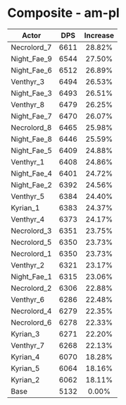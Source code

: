 # Composite - am-pl
| Actor | DPS | Increase |
|---|:---:|:---:|
|Necrolord_7|6611|28.82%|
|Night_Fae_9|6544|27.50%|
|Night_Fae_6|6512|26.89%|
|Venthyr_3|6494|26.53%|
|Night_Fae_3|6493|26.51%|
|Venthyr_8|6479|26.25%|
|Night_Fae_7|6470|26.07%|
|Necrolord_8|6465|25.98%|
|Night_Fae_8|6446|25.59%|
|Night_Fae_5|6409|24.88%|
|Venthyr_1|6408|24.86%|
|Night_Fae_4|6401|24.72%|
|Night_Fae_2|6392|24.56%|
|Venthyr_5|6384|24.40%|
|Kyrian_1|6383|24.37%|
|Venthyr_4|6373|24.17%|
|Necrolord_3|6351|23.75%|
|Necrolord_5|6350|23.73%|
|Necrolord_1|6350|23.73%|
|Venthyr_2|6321|23.17%|
|Night_Fae_1|6315|23.06%|
|Necrolord_2|6306|22.88%|
|Venthyr_6|6286|22.48%|
|Necrolord_4|6279|22.35%|
|Necrolord_6|6278|22.33%|
|Kyrian_3|6271|22.20%|
|Venthyr_7|6268|22.13%|
|Kyrian_4|6070|18.28%|
|Kyrian_5|6064|18.16%|
|Kyrian_2|6062|18.11%|
|Base|5132|0.00%|
